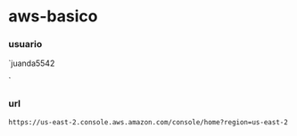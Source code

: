 # aws-basico

### usuario

`juanda5542

`

### url 

`https://us-east-2.console.aws.amazon.com/console/home?region=us-east-2`